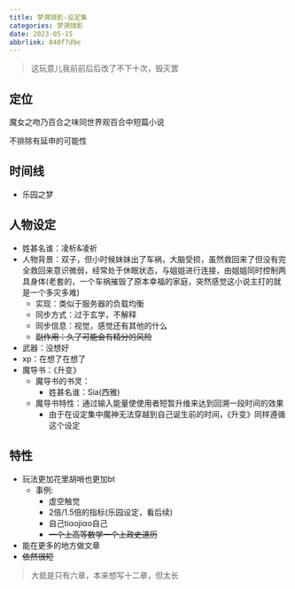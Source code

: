 ```yaml
---
title: 梦溯镜影-设定集
categories: 梦溯镜影
date: 2023-05-15
abbrlink: 840f7d9e
---
```


>这玩意儿我前前后后改了不下十次，毁灭罢

## 定位

魔女之吻乃百合之味同世界观百合中短篇小说

不排除有延申的可能性

## 时间线

- 乐园之梦

## 人物设定

- 姓甚名谁：凌析&凌祈
- 人物背景：双子，但小时候妹妹出了车祸，大脑受损，虽然救回来了但没有完全救回来意识微弱，经常处于休眠状态，与姐姐进行连接，由姐姐同时控制两具身体(老套的，一个车祸摧毁了原本幸福的家庭，突然感觉这小说主打的就是一个多灾多难)
	- 实现：类似于服务器的负载均衡
	- 同步方式：过于玄学，不解释
	- 同步信息：视觉，感觉还有其他的什么
	- <del>副作用：久了可能会有精分的风险</del>
- 武器：没想好
- xp：在想了在想了
- 魔导书：《升变》
	- 魔导书的书灵：
		- 姓甚名谁：Sia(西雅)
	- 魔导书特性：通过输入能量使使用者短暂升维来达到回溯一段时间的效果
		- 由于在设定集中魔神无法穿越到自己诞生前的时间，《升变》同样遵循这个设定 

## 特性

- 玩法更加花里胡哨也更加bt
	- 事例:
		- 虚空触觉
		- 2倍/1.5倍的指标(乐园设定，看后续)
		- 自己tiαojiαo自己
		- <del>一个上高等数学一个上政史道历</del>
- 能在更多的地方做文章
- <del>依然很短</del>

> 大抵是只有六章，本来想写十二章，但太长
